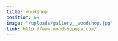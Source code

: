 ```yaml
---
title: Woodshop
position: 69
image: "/uploads/gallery__woodshop.jpg"
link: http://www.woodshopusa.com/
---
```


